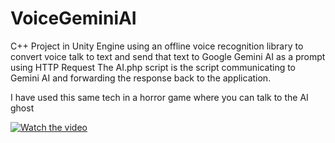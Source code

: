 # VoiceGeminiAI
C++ Project in Unity Engine using an offline voice recognition library to convert voice talk to text and send that text to Google Gemini AI as a prompt using HTTP Request
The AI.php script is the script communicating to Gemini AI and forwarding the response back to the application.

I have used this same tech in a horror game where you can talk to the AI ghost

[![Watch the video](https://youtu.be/RLOWIt4KLSQ)](https://youtu.be/RLOWIt4KLSQ)
